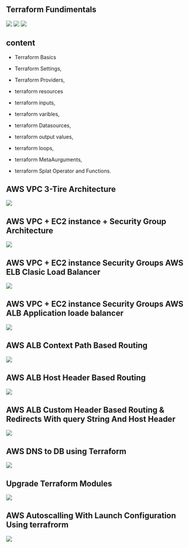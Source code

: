 ## Terraform Fundimentals
![](2022-01-28-13-38-00.png)
![](2022-01-28-13-40-48.png)
![](2022-01-28-13-41-48.png)

## content
- Terraform Basics
- Terraform Settings, 
- Terraform Providers,
- terraform resources

- terraform inputs,
- terraform varibles,
- terraform Datasources, 
- terraform output values,

- terraform loops,
- terraform MetaAurguments,
- terraform Splat Operator and Functions.

## AWS VPC 3-Tire Architecture
![](2022-01-28-13-48-32.png)

## AWS VPC + EC2 instance + Security Group Architecture
![](2022-01-28-13-52-50.png)

## AWS VPC + EC2 instance Security Groups AWS ELB Clasic Load Balancer
![](2022-01-28-13-55-29.png)

## AWS VPC + EC2 instance Security Groups AWS ALB Application loade balancer
![](2022-01-28-13-57-51.png)
## AWS ALB Context Path Based Routing
![](2022-01-28-14-00-33.png)
## AWS ALB Host Header Based Routing
![](2022-01-28-14-02-47.png)
## AWS ALB Custom Header Based Routing & Redirects With query String And Host  Header
![](2022-01-28-14-03-54.png)
## AWS DNS to DB using Terraform
![](2022-01-28-14-08-15.png)
## Upgrade Terraform Modules 
![](2022-01-28-14-09-48.png)
## AWS Autoscalling With Launch Configuration Using terrafrorm 
![](2022-01-28-14-11-23.png)

